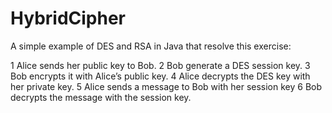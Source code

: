 # HybridCipher
A simple example of DES and RSA in Java that resolve this exercise:

1 Alice sends her public key to Bob.
2 Bob generate a DES session key.
3 Bob encrypts it with Alice’s public key.
4 Alice decrypts the DES key with her private key.
5 Alice sends a message to Bob with her session key
6 Bob decrypts the message with the session key.

